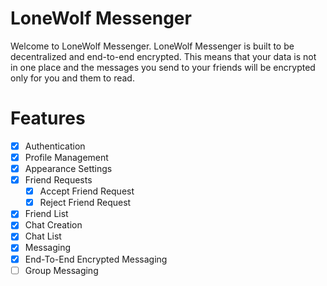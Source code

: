 # LoneWolf Messenger

Welcome to LoneWolf Messenger. LoneWolf Messenger is built to be decentralized and end-to-end encrypted. This means that your data is not in one place and the messages you send to your friends will be encrypted only for you and them to read.

# Features

- [x] Authentication
- [x] Profile Management
- [x] Appearance Settings
- [x] Friend Requests
    - [x] Accept Friend Request
    - [x] Reject Friend Request
- [x] Friend List
- [x] Chat Creation
- [x] Chat List
- [x] Messaging
- [x] End-To-End Encrypted Messaging
- [ ] Group Messaging
